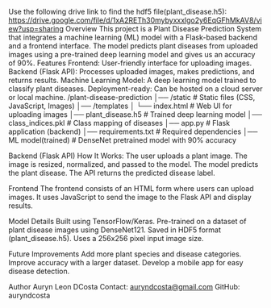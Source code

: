 Use the following drive link to find the hdf5 file(plant_disease.h5): https://drive.google.com/file/d/1xA2RETh30mybyxxxlgo2y6EqGFhMkAV8/view?usp=sharing
Overview
This project is a Plant Disease Prediction System that integrates a machine learning (ML) model with a Flask-based backend and a frontend interface. The model predicts plant diseases from uploaded images using a pre-trained deep learning model and gives us an accuracy of 90%.
Features
Frontend: User-friendly interface for uploading images.
Backend (Flask API): Processes uploaded images, makes predictions, and returns results.
Machine Learning Model: A deep learning model trained to classify plant diseases.
Deployment-ready: Can be hosted on a cloud server or local machine.
/plant-disease-prediction
│── /static              # Static files (CSS, JavaScript, Images)
│── /templates
│   └── index.html       # Web UI for uploading images
│── plant_disease.h5     # Trained deep learning model
│── class_indices.pkl    # Class mapping of diseases
│── app.py               # Flask application (backend)
│── requirements.txt     # Required dependencies
│── ML model(trained)    # DenseNet pretrained model with 90% accuracy

Backend (Flask API)
How It Works:
The user uploads a plant image.
The image is resized, normalized, and passed to the model.
The model predicts the plant disease.
The API returns the predicted disease label.


Frontend
The frontend consists of an HTML form where users can upload images. It uses JavaScript to send the image to the Flask API and display results.

Model Details
Built using TensorFlow/Keras.
Pre-trained on a dataset of plant disease images using DenseNet121.
Saved in HDF5 format (plant_disease.h5).
Uses a 256x256 pixel input image size.

Future Improvements
Add more plant species and disease categories.
Improve accuracy with a larger dataset.
Develop a mobile app for easy disease detection.

Author
Auryn Leon DCosta
Contact: auryndcosta@gmail.com
GitHub: auryndcosta
